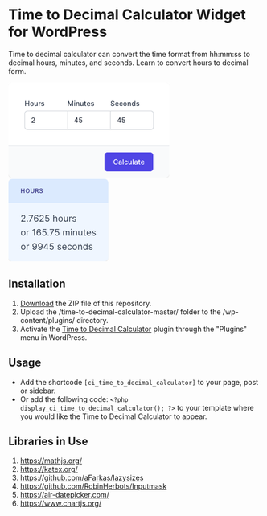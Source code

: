 # Time to Decimal Calculator Widget for WordPress

Time to decimal calculator can convert the time format from hh:mm:ss to decimal hours, minutes, and seconds. Learn to convert hours to decimal form.

![Time to Decimal Calculator Input Form](/assets/images/screenshot-1.png "Time to Decimal Calculator Input Form")
![Time to Decimal Calculator Calculation Results](/assets/images/screenshot-2.png "Time to Decimal Calculator Calculation Results")

## Installation

1. [Download](https://github.com/pub-calculator-io/time-to-decimal-calculator/archive/refs/heads/master.zip) the ZIP file of this repository.
2. Upload the /time-to-decimal-calculator-master/ folder to the /wp-content/plugins/ directory.
3. Activate the [Time to Decimal Calculator](https://www.calculator.io/time-to-decimal-calculator/ "Time to Decimal Calculator Homepage") plugin through the "Plugins" menu in WordPress.

## Usage
* Add the shortcode `[ci_time_to_decimal_calculator]` to your page, post or sidebar.
* Or add the following code: `<?php display_ci_time_to_decimal_calculator(); ?>` to your template where you would like the Time to Decimal Calculator to appear.

## Libraries in Use
1. https://mathjs.org/
2. https://katex.org/
3. https://github.com/aFarkas/lazysizes
4. https://github.com/RobinHerbots/Inputmask
5. https://air-datepicker.com/
6. https://www.chartjs.org/
